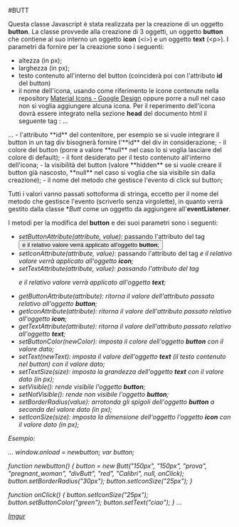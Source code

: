 #BUTT 

Questa classe Javascript è stata realizzata per la creazione di un oggetto **button**. La classe provvede alla creazione di 3 oggetti, un oggetto **button** che contiene al suo interno un oggetto **icon** (\<i\>) e un oggetto **text** (\<p\>). 
I parametri da fornire per la creazione sono i seguenti:
- altezza (in px);
- larghezza (in px);
- testo contenuto all'interno del button (coinciderà poi con l'attributo **id** del button)
- il nome dell'icona, usando come riferimento le icone contenute nella repository [Material Icons - Google Design](https://material.io/icons/) oppure porre a null nel caso non si voglia aggiungere alcuna icona. Per il reperimento dell'icona dovrà essere integrato nella sezione **head** del documento html il seguente tag :
...
<link href="https://fonts.googleapis.com/icon?family=Material+Icons" rel="stylesheet">
...
- l'attributo **id** del contenitore, per esempio se si vuole integrare il button in un tag div bisognerà fornire l'**id** del div in considerazione;
- il colore del button (porre a valore **null** nel caso lo si voglia lasciare del colore di default);
- il font desiderato per il testo contenuto all'interno dell'icona;
- la visibilità del button (valore **hidden** se si vuole creare il button già nascosto, **null** nel caso si voglia che sia visibile sin dalla creazione);
- il nome del metodo che gestisce l'evento di click sul button;

Tutti i valori vanno passati sottoforma di stringa, eccetto per il nome del metodo che gestisce l'evento (scriverlo senza virgolette), in quanto verrà gestito dalla classe **Butt* come un oggetto da aggiungere all'**eventListener**.

I metodi per la modifica del **button** e dei suoi parametri sono i seguenti:
- *setButtonAttribute(attribute, value)*: passando l'attributo del tag *<button>* e il relativo valore verrà applicato all'oggetto **button**;
- *setIconAttribute(attribute, value)*: passando l'attributo del tag *<i>* e il relativo valore verrà applicato all'oggetto **icon**;
- *setTextAttribute(attribute, value)*: passando l'attributo del tag *<p>* e il relativo valore verrà applicato all'oggetto **text**;
- *getButtonAttribute(attribute)*: ritorna il valore dell'attributo passato relativo all'oggetto **button**;
- *getIconAttribute(attribute)*: ritorna il valore dell'attributo passato relativo all'oggetto **icon**;
- *getTextAttribute(attribute)*: ritorna il valore dell'attributo passato relativo all'oggetto **text**;
- *setButtonColor(newColor)*: imposta il colore dell'oggetto **button** con il valore dato;
- *setText(newText)*: imposta il valore dell'oggetto **text** (il testo contenuto nel button) con il valore dato;
- *setTextSize(size)*: imposta la grandezza dell'oggetto **text** con il valore dato (in px);
- *setVisible()*: rende visibile l'oggetto **button**;
- *setNotVisible()*: rende non visibile l'oggetto **button**;
- *setBorderRadius(value)*: arrotonda gli spigoli dell'oggetto **button** a seconda del valore dato (in px);
- *setIconSize(size)*: imposta la dimensione dell'oggetto l'oggetto **icon** con il valore dato (in px);

Esempio:

...
window.onload = newbutton;
var button;

function newbutton() {
    button = new Butt("150px", "150px", "prova", "pregnant_woman", "divButt", "red", "Calibri", null, onClick);
    button.setBorderRadius("30px");
    button.setIconSize("25px");
}

function onClick() {
    button.setIconSize("25px");
	button.setButtonColor("green");
	button.setText("ciao");
}
...

[Imgur](http://i.imgur.com/VpRiqmq.png)

